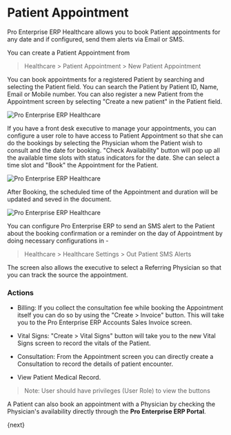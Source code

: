 <!-- add-breadcrumbs -->
# Patient Appointment
Pro Enterprise ERP Healthcare allows you to book Patient appointments for any date and if configured, send them alerts via Email or SMS.

You can create a Patient Appointment from
> Healthcare > Patient Appointment > New Patient Appointment

You can book appointments for a registered Patient by searching and selecting the Patient field. You can search the Patient by Patient ID, Name, Email or Mobile number. You can also register a new Patient from the Appointment screen by selecting "Create a new patient" in the Patient field.

<img class="screenshot" alt="Pro Enterprise ERP Healthcare" src="/docs/assets/img/healthcare/appointment_1.png">

If you have a front desk executive to manage your appointments, you can configure a user role to have access to Patient Appointment so that she can do the bookings by selecting the Physician whom the Patient wish to consult and the date for booking. "Check Availability" button will pop up all the available time slots with status indicators for the date. She can select a time slot and "Book" the Appointment for the Patient.

<img class="screenshot" alt="Pro Enterprise ERP Healthcare" src="/docs/assets/img/healthcare/appointment_2.png">

After Booking, the scheduled time of the Appointment and duration will be updated and seved in the document.

<img class="screenshot" alt="Pro Enterprise ERP Healthcare" src="/docs/assets/img/healthcare/appointment_3.png">

You can configure Pro Enterprise ERP to send an SMS alert to the Patient about the booking confirmation or a reminder on the day of Appointment by doing necessary configurations in -

> Healthcare > Healthcare Settings > Out Patient SMS Alerts

The screen also allows the executive to select a Referring Physician so that you can track the source the appointment.

### Actions
  * Billing: If you collect the consultation fee while booking the Appointment itself you can do so by using the "Create > Invoice" button. This will take you to the Pro Enterprise ERP Accounts Sales Invoice screen.

  * Vital Signs: "Create > Vital Signs" button will take you to the new Vital Signs screen to record the vitals of the Patient.

  * Consultation: From the Appointment screen you can directly create a Consultation to record the details of patient encounter.

  * View Patient Medical Record.

> Note: User should have privileges (User Role) to view the buttons

A Patient can also book an appointment with a Physician by checking the Physician's availability directly through the **Pro Enterprise ERP Portal**.

{next}
